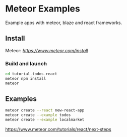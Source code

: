 # Meteor Examples

Example apps with meteor, blaze and react frameworks.

## Install

Meteor: *https://www.meteor.com/install*

### Build and launch

```bash
cd tutorial-todos-react
meteor npm install
meteor
```

## Examples

```bash
meteor create --react new-react-app
meteor create --example todos
meteor create --example localmarket
```

https://www.meteor.com/tutorials/react/next-steps
